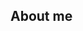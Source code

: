 ## About me

<!--
**umdy/umdy** is a ✨ _special_ ✨ repository because its `README.md` (this file) appears on your GitHub profile.

## I'm currently studying digital forensics, browser hardening and DNS encryption.
